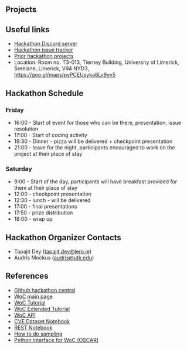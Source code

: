 ## Projects



## Useful links

- [Hackathon Discord server](https://discord.gg/22mSc842Wb)
- [Hackathon issue tracker](https://github.com/woc-hack/hackathon-lero-2022/issues)
- [Prior hackathon projects](https://github.com/woc-hack/hackathon-lero-2022/blob/main/prior_projects.md)
- Location: Room no. T3-013, Tierney Building, University of Limerick, Sreelane, Limerick, V94 NYD3, <https://goo.gl/maps/pyPCEUsyka8Lv9yv5>

## Hackathon Schedule

### Friday

- 16:00 - Start of event for those who can be there, presentation, issue resolution 
- 17:00 - Start of coding activity 
- 19:30 - Dinner - pizza will be delivered + checkpoint presentation
- 21:00 - leave for the night, participants encouraged to work on the project at their place of stay

### Saturday 
- 9:00 - Start of the day, participants will have breakfast provided for them at their place of stay
- 12:00 - checkpoint presentation 
- 12:30 - lunch - will be delivered 
- 17:00 - final presentations
- 17:50 - prize distribution 
- 18:00 - wrap up 


## Hackathon Organizer Contacts
* Tapajit Dey (tapajit.dey@lero.ie)
* Audris Mockus (audris@utk.edu)

## References

- [Github hackathon central](https://github.com/woc-hack)
- [WoC main page](https://worldofcode.org/)
- [WoC Tutorial](https://docs.google.com/presentation/d/1dVHn1wu6QNKUGtmbu91dAdD0MZLEEtUh9RjMuruirSY/edit?usp=sharing)
- [WoC Extended Tutorial](https://github.com/woc-hack/tutorial/blob/master/README.md)
- [WoC API](https://bitbucket.org/swsc/lookup/src/master/README.md)
- [CVE Dataset Notebook](https://github.com/woc-hack/hackathon-pittsburgh-2022/blob/main/CVEJupyter.ipynb)
- [REST Notebook](https://github.com/woc-hack/hackathon-pittsburgh-2022/blob/main/RESTJupyter.ipynb)
- [How to do sampling](https://github.com/woc-hack/hackathon-pittsburgh-2022/blob/main/sampling-resource.md)
- [Python interface for WoC (OSCAR)](https://github.com/ssc-oscar/oscar.py)
